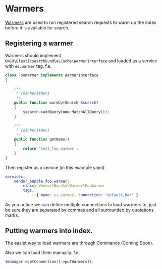 # Warmers

[Warmers][warmers_link] are used to run registered search requests to warm up the index before it is available for search.

## Registering a warmer
Warmers should implement `ONGR\ElasticsearchBundle\Cache\WarmerInterface` and loaded as a service with `es.warmer` tag. f.e.

```php
class FooWarmer implements WarmerInterface
{

    /**
     * {@inheritdoc}
     */
    public function warmUp(Search $search)
    {
        $search->addQuery(new MatchAllQuery());
    }

    /**
     * {@inheritdoc}
     */
    public function getName()
    {
        return 'test_foo_warmer';
    }
}
```

Then register as a service (in this example yaml):

```yaml
services:
    vendor_bundle.foo.warmer:
        class: Vendor\Bundle\Warmer\FooWarmer
        tags:
            - { name: es.warmer, connection: "default,bar" }
```

As you notice we can define multiple connections to load warmers to, just be sure they are separated by commas and all surrounded by quotations marks.

## Putting warmers into index.

The easiet way to load warmers are through Commands (Coming Soon).

Also we can load them manually. f.e.

```php
$manager->getConnection()->putWarmers();
```


[warmers_link]:http://www.elasticsearch.org/guide/en/elasticsearch/reference/current/indices-warmers.html
